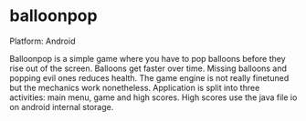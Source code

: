 # balloonpop
Platform: Android

Balloonpop is a simple game where you have to pop balloons before they rise out of the screen.
Balloons get faster over time. Missing balloons and popping evil ones reduces health.
The game engine is not really finetuned but the mechanics work nonetheless. 
Application is split into three activities: main menu, game and high scores.
High scores use the java file io on android internal storage.
